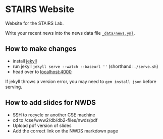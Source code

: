 # STAIRS Website

Website for the STAIRS Lab.

Write your recent news into the news data file [`_data/news.yml`](_data/news.yml).

## How to make changes

* install [jekyll](http://jekyllrb.com/)
* run jekyll `jekyll serve --watch --baseurl ''` (shorthand: `./serve.sh`)
* head over to [localhost:4000](http://127.0.0.1:4000)

If jekyll throws a version error, you may need to `gem install json` before serving.

## How to add slides for NWDS
* SSH to recycle or another CSE machine
* cd to /cse/www2/db/db2-files/nwds/pdf
* Upload pdf version of slides
* Add the correct link on the NWDS markdown page
